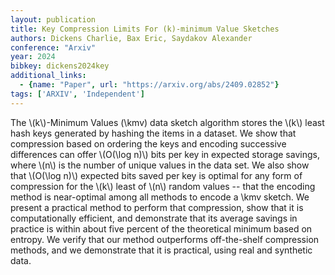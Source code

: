 ```yaml
---
layout: publication
title: Key Compression Limits For (k)-minimum Value Sketches
authors: Dickens Charlie, Bax Eric, Saydakov Alexander
conference: "Arxiv"
year: 2024
bibkey: dickens2024key
additional_links:
  - {name: "Paper", url: "https://arxiv.org/abs/2409.02852"}
tags: ['ARXIV', 'Independent']
---
```

The \\(k\\)-Minimum Values (\kmv) data sketch algorithm stores the \\(k\\) least hash keys generated by hashing the items in a dataset. We show that compression based on ordering the keys and encoding successive differences can offer \\(O(\log n)\\) bits per key in expected storage savings, where \\(n\\) is the number of unique values in the data set. We also show that \\(O(\log n)\\) expected bits saved per key is optimal for any form of compression for the \\(k\\) least of \\(n\\) random values -- that the encoding method is near-optimal among all methods to encode a \kmv sketch. We present a practical method to perform that compression, show that it is computationally efficient, and demonstrate that its average savings in practice is within about five percent of the theoretical minimum based on entropy. We verify that our method outperforms off-the-shelf compression methods, and we demonstrate that it is practical, using real and synthetic data.
